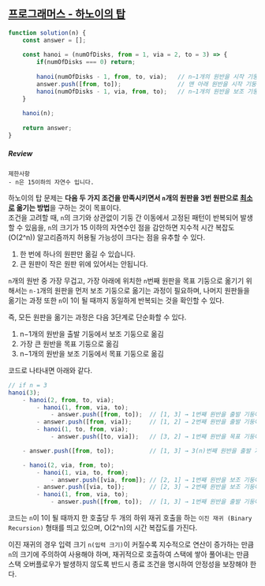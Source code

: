 ## [프로그래머스 - 하노이의 탑](https://school.programmers.co.kr/learn/courses/30/lessons/12946)

```js
function solution(n) {
    const answer = [];
        
    const hanoi = (numOfDisks, from = 1, via = 2, to = 3) => {
        if(numOfDisks === 0) return;
        
        hanoi(numOfDisks - 1, from, to, via);   // n−1개의 원반을 시작 기둥에서 보조 기둥으로
        answer.push([from, to]);                // 맨 아래 원반을 시작 기둥에서 목표 기둥으로
        hanoi(numOfDisks - 1, via, from, to);   // n−1개의 원반을 보조 기둥에서 목표 기둥으로
    }
    
    hanoi(n);
    
    return answer;
}
```

##### Review 

```
제한사항
- n은 15이하의 자연수 입니다.
```

하노이의 탑 문제는 **다음 두 가지 조건을 만족시키면서 `n`개의 원판을 3번 원판으로 <u>최소로</u> 옮기는 방법**을 구하는 것이 목표이다.  
조건을 고려할 때, `n`의 크기와 상관없이 기둥 간 이동에서 고정된 패턴이 반복되어 발생할 수 있음을, `n`의 크기가 15 이하의 자연수인 점을 감안하면 지수적 시간 복잡도(O(2^n)) 알고리즘까지 허용될 가능성이 크다는 점을 유추할 수 있다.  

1. 한 번에 하나의 원판만 옮길 수 있습니다.
2. 큰 원판이 작은 원판 위에 있어서는 안됩니다.

`n`개의 원반 중 가장 무겁고, 가장 아래에 위치한 `n`번째 원판을 목표 기둥으로 옮기기 위해서는 `n-1`개의 원판을 먼저 보조 기둥으로 옮기는 과정이 필요하며, 나머지 원판들을 옮기는 과정 또한 `n`이 1이 될 때까지 동일하게 반복되는 것을 확인할 수 있다.  

즉, 모든 원판을 옮기는 과정은 다음 3단계로 단순화할 수 있다. 

1. n−1개의 원반을 출발 기둥에서 보조 기둥으로 옮김
2. 가장 큰 원반을 목표 기둥으로 옮김
3. n−1개의 원반을 보조 기둥에서 목표 기둥으로 옮김

코드로 나타내면 아래와 같다. 

```js
// if n = 3 
hanoi(3);                    
    - hanoi(2, from, to, via);         
        - hanoi(1, from, via, to);  
            - answer.push([from, to]);  // [1, 3] → 1번째 원반을 출발 기둥에서 목표 기둥으로 이동 
        - answer.push([from, via]);     // [1, 2] → 2번째 원반을 출발 기둥에서 보조 기둥으로 이동
        - hanoi(1, to, from, via); 
            - answer.push([to, via]);   // [3, 2] → 1번째 원반을 목표 기둥에서 보조 기둥으로 이동 

    - answer.push([from, to]);          // [1, 3] → 3(n)번째 원반을 출발 기둥에서 목표 기둥으로 이동 ✅

    - hanoi(2, via, from, to);   
        - hanoi(1, via, to, from);      
            - answer.push([via, from]); // [2, 1] → 1번째 원반을 보조 기둥에서 출발 기둥으로 이동 
        - answer.push([via, to]);       // [2, 3] → 2번째 원반을 보조 기둥에서 목표 기둥으로 이동
        - hanoi(1, from, via, to); 
            - answer.push([from, to]);  // [1, 3] → 1번째 원반을 출발 기둥에서 목표 기둥으로 이동 
```

코드는 `n`이 1이 될 때까지 한 호출당 두 개의 하위 재귀 호출을 하는 `이진 재귀 (Binary Recursion)` 형태를 띄고 있으며, O(2^n)의 시간 복잡도를 가진다. 

이진 재귀의 경우 입력 크기 `n(입력 크기)`이 커질수록 지수적으로 연산이 증가하는 만큼 `n`의 크기에 주의하여 사용해야 하며, 재귀적으로 호출하여 스택에 쌓아 풀어내는 만큼 스택 오버플로우가 발생하지 않도록 반드시 종료 조건을 명시하여 안정성을 보장해야 한다.
